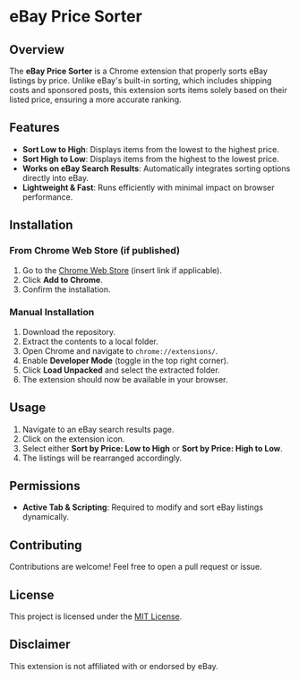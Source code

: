 # eBay Price Sorter

## Overview
The **eBay Price Sorter** is a Chrome extension that properly sorts eBay listings by price. Unlike eBay's built-in sorting, which includes shipping costs and sponsored posts, this extension sorts items solely based on their listed price, ensuring a more accurate ranking.

## Features
- **Sort Low to High**: Displays items from the lowest to the highest price.
- **Sort High to Low**: Displays items from the highest to the lowest price.
- **Works on eBay Search Results**: Automatically integrates sorting options directly into eBay.
- **Lightweight & Fast**: Runs efficiently with minimal impact on browser performance.

## Installation
### From Chrome Web Store (if published)
1. Go to the [Chrome Web Store](#) (insert link if applicable).
2. Click **Add to Chrome**.
3. Confirm the installation.

### Manual Installation
1. Download the repository.
2. Extract the contents to a local folder.
3. Open Chrome and navigate to `chrome://extensions/`.
4. Enable **Developer Mode** (toggle in the top right corner).
5. Click **Load Unpacked** and select the extracted folder.
6. The extension should now be available in your browser.

## Usage
1. Navigate to an eBay search results page.
2. Click on the extension icon.
3. Select either **Sort by Price: Low to High** or **Sort by Price: High to Low**.
4. The listings will be rearranged accordingly.

## Permissions
- **Active Tab & Scripting**: Required to modify and sort eBay listings dynamically.

## Contributing
Contributions are welcome! Feel free to open a pull request or issue.

## License
This project is licensed under the [MIT License](LICENSE).

## Disclaimer
This extension is not affiliated with or endorsed by eBay.